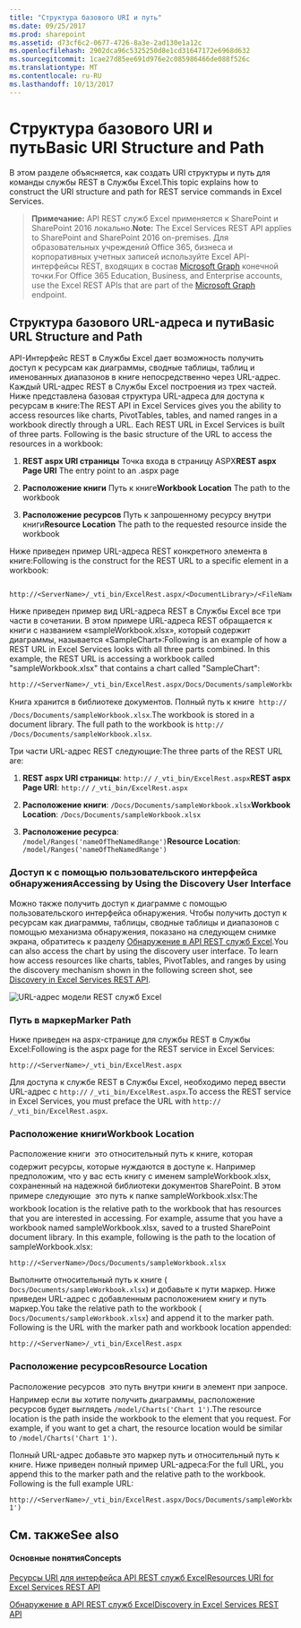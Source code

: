 ```yaml
---
title: "Структура базового URI и путь"
ms.date: 09/25/2017
ms.prod: sharepoint
ms.assetid: d73cf6c2-0677-4726-8a3e-2ad130e1a12c
ms.openlocfilehash: 2902dca96c5325250d8e1cd31647172e6968d632
ms.sourcegitcommit: 1cae27d85ee691d976e2c085986466de088f526c
ms.translationtype: MT
ms.contentlocale: ru-RU
ms.lasthandoff: 10/13/2017
---
```

# <a name="basic-uri-structure-and-path"></a><span data-ttu-id="ed8c5-102">Структура базового URI и путь</span><span class="sxs-lookup"><span data-stu-id="ed8c5-102">Basic URI Structure and Path</span></span>

<span data-ttu-id="ed8c5-103">В этом разделе объясняется, как создать URI структуры и путь для команды службы REST в Службы Excel.</span><span class="sxs-lookup"><span data-stu-id="ed8c5-103">This topic explains how to construct the URI structure and path for REST service commands in Excel Services.</span></span>
  
    
    


> <span data-ttu-id="ed8c5-104">**Примечание:** API REST служб Excel применяется к SharePoint и SharePoint 2016 локально.</span><span class="sxs-lookup"><span data-stu-id="ed8c5-104">**Note:** The Excel Services REST API applies to SharePoint and SharePoint 2016 on-premises.</span></span> <span data-ttu-id="ed8c5-105">Для образовательных учреждений Office 365, бизнеса и корпоративных учетных записей используйте Excel API-интерфейсы REST, входящих в состав [Microsoft Graph](http://graph.microsoft.io/en-us/docs/api-reference/v1.0/resources/excel
> ) конечной точки.</span><span class="sxs-lookup"><span data-stu-id="ed8c5-105">For Office 365 Education, Business, and Enterprise accounts, use the Excel REST APIs that are part of the  [Microsoft Graph](http://graph.microsoft.io/en-us/docs/api-reference/v1.0/resources/excel
) endpoint.</span></span>
  
    
    


## <a name="basic-url-structure-and-path"></a><span data-ttu-id="ed8c5-106">Структура базового URL-адреса и пути</span><span class="sxs-lookup"><span data-stu-id="ed8c5-106">Basic URL Structure and Path</span></span>

<span data-ttu-id="ed8c5-p102">API-Интерфейс REST в Службы Excel дает возможность получить доступ к ресурсам как диаграммы, сводные таблицы, таблиц и именованных диапазонов в книге непосредственно через URL-адрес. Каждый URL-адрес REST в Службы Excel построения из трех частей. Ниже представлена базовая структура URL-адреса для доступа к ресурсам в книге:</span><span class="sxs-lookup"><span data-stu-id="ed8c5-p102">The REST API in Excel Services gives you the ability to access resources like charts, PivotTables, tables, and named ranges in a workbook directly through a URL. Each REST URL in Excel Services is built of three parts. Following is the basic structure of the URL to access the resources in a workbook:</span></span> 
  
    
    

1. <span data-ttu-id="ed8c5-110">**REST aspx URI страницы** Точка входа в страницу ASPX</span><span class="sxs-lookup"><span data-stu-id="ed8c5-110">**REST aspx Page URI** The entry point to an .aspx page</span></span>
    
  
2. <span data-ttu-id="ed8c5-111">**Расположение книги** Путь к книге</span><span class="sxs-lookup"><span data-stu-id="ed8c5-111">**Workbook Location** The path to the workbook</span></span>
    
  
3. <span data-ttu-id="ed8c5-112">**Расположение ресурсов** Путь к запрошенному ресурсу внутри книги</span><span class="sxs-lookup"><span data-stu-id="ed8c5-112">**Resource Location** The path to the requested resource inside the workbook</span></span>
    
  
<span data-ttu-id="ed8c5-113">Ниже приведен пример URL-адреса REST конкретного элемента в книге:</span><span class="sxs-lookup"><span data-stu-id="ed8c5-113">Following is the construct for the REST URL to a specific element in a workbook:</span></span>
  
    
    



```

http://<ServerName>/_vti_bin/ExcelRest.aspx/<DocumentLibrary>/<FileName>/<ResourceLocation>
```

<span data-ttu-id="ed8c5-p103">Ниже приведен пример вид URL-адреса REST в Службы Excel все три части в сочетании. В этом примере URL-адреса REST обращается к книги с названием «sampleWorkbook.xlsx», который содержит диаграммы, называется «SampleChart»:</span><span class="sxs-lookup"><span data-stu-id="ed8c5-p103">Following is an example of how a REST URL in Excel Services looks with all three parts combined. In this example, the REST URL is accessing a workbook called "sampleWorkbook.xlsx" that contains a chart called "SampleChart":</span></span>
  
    
    



```
http://<ServerName>/_vti_bin/ExcelRest.aspx/Docs/Documents/sampleWorkbook.xlsx/model/Charts('SampleChart')
```

<span data-ttu-id="ed8c5-p104">Книга хранится в библиотеке документов. Полный путь к книге  _<ServerName>_ `http://` `/Docs/Documents/sampleWorkbook.xlsx`.</span><span class="sxs-lookup"><span data-stu-id="ed8c5-p104">The workbook is stored in a document library. The full path to the workbook is  `http://` _<ServerName>_ `/Docs/Documents/sampleWorkbook.xlsx`.</span></span>
  
    
    
<span data-ttu-id="ed8c5-118">Три части URL-адрес REST следующие:</span><span class="sxs-lookup"><span data-stu-id="ed8c5-118">The three parts of the REST URL are:</span></span>
  
    
    

1. <span data-ttu-id="ed8c5-119">**REST aspx URI страницы**: _<ServerName>_ `http://` `/_vti_bin/ExcelRest.aspx`</span><span class="sxs-lookup"><span data-stu-id="ed8c5-119">**REST aspx Page URI**: `http://` _<ServerName>_ `/_vti_bin/ExcelRest.aspx`</span></span>
    
  
2. <span data-ttu-id="ed8c5-120">**Расположение книги**: `/Docs/Documents/sampleWorkbook.xlsx`</span><span class="sxs-lookup"><span data-stu-id="ed8c5-120">**Workbook Location**: `/Docs/Documents/sampleWorkbook.xlsx`</span></span>
    
  
3. <span data-ttu-id="ed8c5-121">**Расположение ресурса**: `/model/Ranges('nameOfTheNamedRange')`</span><span class="sxs-lookup"><span data-stu-id="ed8c5-121">**Resource Location**: `/model/Ranges('nameOfTheNamedRange')`</span></span>
    
  

### <a name="accessing-by-using-the-discovery-user-interface"></a><span data-ttu-id="ed8c5-122">Доступ к с помощью пользовательского интерфейса обнаружения</span><span class="sxs-lookup"><span data-stu-id="ed8c5-122">Accessing by Using the Discovery User Interface</span></span>

<span data-ttu-id="ed8c5-p105">Можно также получить доступ к диаграмме с помощью пользовательского интерфейса обнаружения. Чтобы получить доступ к ресурсам как диаграммы, таблицы, сводные таблицы и диапазонов с помощью механизма обнаружения, показано на следующем снимке экрана, обратитесь к разделу  [Обнаружение в API REST служб Excel](discovery-in-excel-services-rest-api.md).</span><span class="sxs-lookup"><span data-stu-id="ed8c5-p105">You can also access the chart by using the discovery user interface. To learn how access resources like charts, tables, PivotTables, and ranges by using the discovery mechanism shown in the following screen shot, see  [Discovery in Excel Services REST API](discovery-in-excel-services-rest-api.md).</span></span>
  
    
    

  
    
    
![URL-адрес модели REST служб Excel](../images/SharePointServer14Con_XLSvcs_RESTModel.gif)
  
    
    

  
    
    

  
    
    

  
    
    

### <a name="marker-path"></a><span data-ttu-id="ed8c5-126">Путь в маркер</span><span class="sxs-lookup"><span data-stu-id="ed8c5-126">Marker Path</span></span>

<span data-ttu-id="ed8c5-127">Ниже приведен на aspx-странице для службы REST в Службы Excel:</span><span class="sxs-lookup"><span data-stu-id="ed8c5-127">Following is the aspx page for the REST service in Excel Services:</span></span>
  
    
    

```
http://<ServerName>/_vti_bin/ExcelRest.aspx
```

<span data-ttu-id="ed8c5-128">Для доступа к службе REST в Службы Excel, необходимо перед ввести URL-адрес с _<ServerName>_ `http://` `/_vti_bin/ExcelRest.aspx`.</span><span class="sxs-lookup"><span data-stu-id="ed8c5-128">To access the REST service in Excel Services, you must preface the URL with  `http://` _<ServerName>_ `/_vti_bin/ExcelRest.aspx`.</span></span>
  
    
    

### <a name="workbook-location"></a><span data-ttu-id="ed8c5-129">Расположение книги</span><span class="sxs-lookup"><span data-stu-id="ed8c5-129">Workbook Location</span></span>

<span data-ttu-id="ed8c5-p106">Расположение книги  это относительный путь к книге, которая содержит ресурсы, которые нуждаются в доступе к. Например предположим, что у вас есть книгу с именем sampleWorkbook.xlsx, сохраненный на надежной библиотеки документов SharePoint. В этом примере следующие  это путь к папке sampleWorkbook.xlsx:</span><span class="sxs-lookup"><span data-stu-id="ed8c5-p106">The workbook location is the relative path to the workbook that has resources that you are interested in accessing. For example, assume that you have a workbook named sampleWorkbook.xlsx, saved to a trusted SharePoint document library. In this example, following is the path to the location of sampleWorkbook.xlsx:</span></span> 
  
    
    

```
http://<ServerName>/Docs/Documents/sampleWorkbook.xlsx
```

<span data-ttu-id="ed8c5-p107">Выполните относительный путь к книге ( `Docs/Documents/sampleWorkbook.xlsx`) и добавьте к пути маркер. Ниже приведен URL-адрес с добавленным расположением книгу и путь маркер.</span><span class="sxs-lookup"><span data-stu-id="ed8c5-p107">You take the relative path to the workbook ( `Docs/Documents/sampleWorkbook.xlsx`) and append it to the marker path. Following is the URL with the marker path and workbook location appended:</span></span>
  
    
    



```
http://<ServerName>/_vti_bin/ExcelRest.aspx
```


### <a name="resource-location"></a><span data-ttu-id="ed8c5-135">Расположение ресурсов</span><span class="sxs-lookup"><span data-stu-id="ed8c5-135">Resource Location</span></span>

<span data-ttu-id="ed8c5-p108">Расположение ресурсов  это путь внутри книги в элемент при запросе. Например если вы хотите получить диаграммы, расположение ресурсов будет выглядеть  `/model/Charts('Chart 1')`.</span><span class="sxs-lookup"><span data-stu-id="ed8c5-p108">The resource location is the path inside the workbook to the element that you request. For example, if you want to get a chart, the resource location would be similar to  `/model/Charts('Chart 1')`.</span></span>
  
    
    
<span data-ttu-id="ed8c5-p109">Полный URL-адрес добавьте это маркер путь и относительный путь к книге. Ниже приведен полный пример URL-адреса:</span><span class="sxs-lookup"><span data-stu-id="ed8c5-p109">For the full URL, you append this to the marker path and the relative path to the workbook. Following is the full example URL:</span></span>
  
    
    



```
http://<ServerName>/_vti_bin/ExcelRest.aspx/Docs/Documents/sampleWorkbook.xlsx/model/Charts('Chart 1')

```


## <a name="see-also"></a><span data-ttu-id="ed8c5-140">См. также</span><span class="sxs-lookup"><span data-stu-id="ed8c5-140">See also</span></span>


#### <a name="concepts"></a><span data-ttu-id="ed8c5-141">Основные понятия</span><span class="sxs-lookup"><span data-stu-id="ed8c5-141">Concepts</span></span>


  
    
    
 [<span data-ttu-id="ed8c5-142">Ресурсы URI для интерфейса API REST служб Excel</span><span class="sxs-lookup"><span data-stu-id="ed8c5-142">Resources URI for Excel Services REST API</span></span>](resources-uri-for-excel-services-rest-api.md)
  
    
    
 [<span data-ttu-id="ed8c5-143">Обнаружение в API REST служб Excel</span><span class="sxs-lookup"><span data-stu-id="ed8c5-143">Discovery in Excel Services REST API</span></span>](discovery-in-excel-services-rest-api.md)
